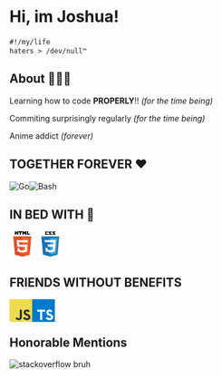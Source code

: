 # Hi, im Joshua! &nbsp;&nbsp;&nbsp;&nbsp;

``` 
#!/my/life  
haters > /dev/null™       
```

## About 🤔🤔🤔
Learning how to code **PROPERLY**!! *(for the time being)*

Commiting surprisingly regularly *(for the time being)*

Anime addict *(forever)*

## TOGETHER FOREVER ❤️
<img align="left" alt="Go" height="30px" src="https://upload.wikimedia.org/wikipedia/commons/thumb/0/05/Go_Logo_Blue.svg/320px-Go_Logo_Blue.svg.png" /><img align="left" alt="Bash" height="40px" src="https://bashlogo.com/img/logo/png/full_colored_light.png" />
<br />

## IN BED WITH 🛌
<img align="centre" alt="HTML5" height="45px" src="https://raw.githubusercontent.com/github/explore/80688e429a7d4ef2fca1e82350fe8e3517d3494d/topics/html/html.png" />   <img align="centre" alt="CSS3" height="45px" src="https://raw.githubusercontent.com/github/explore/80688e429a7d4ef2fca1e82350fe8e3517d3494d/topics/css/css.png" />
<br />

## FRIENDS WITHOUT BENEFITS
<img align="left" alt="JavaScript" height="40px" src="https://raw.githubusercontent.com/github/explore/80688e429a7d4ef2fca1e82350fe8e3517d3494d/topics/javascript/javascript.png" /><img align="left" alt="Typescript" height="40px" src="https://raw.githubusercontent.com/github/explore/80688e429a7d4ef2fca1e82350fe8e3517d3494d/topics/typescript/typescript.png" /><br />
<br />

## Honorable Mentions
<img align="left" alt="stackoverflow bruh" height="26px" src="https://w7.pngwing.com/pngs/69/539/png-transparent-stack-overflow-stack-exchange-programmer-logo-others.png"/>
<br />
